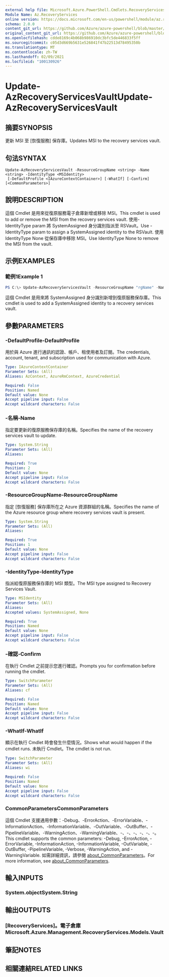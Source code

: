 ```yaml
---
external help file: Microsoft.Azure.PowerShell.Cmdlets.RecoveryServices.Backup.dll-Help.xml
Module Name: Az.RecoveryServices
online version: https://docs.microsoft.com/en-us/powershell/module/az.recoveryservices/update-azrecoveryservicesvault
schema: 2.0.0
content_git_url: https://github.com/Azure/azure-powershell/blob/master/src/RecoveryServices/RecoveryServices/help/Update-AzRecoveryServicesVault.md
original_content_git_url: https://github.com/Azure/azure-powershell/blob/master/src/RecoveryServices/RecoveryServices/help/Update-AzRecoveryServicesVault.md
ms.openlocfilehash: cdde8169c4b068b986910dc3bfc5de446833f5ff
ms.sourcegitcommit: c05d3d669b5631e526841f47b22513d78495350b
ms.translationtype: MT
ms.contentlocale: zh-TW
ms.lasthandoff: 02/09/2021
ms.locfileid: "100130926"
---
```

# <span data-ttu-id="f5760-101">Update-AzRecoveryServicesVault</span><span class="sxs-lookup"><span data-stu-id="f5760-101">Update-AzRecoveryServicesVault</span></span>

## <span data-ttu-id="f5760-102">摘要</span><span class="sxs-lookup"><span data-stu-id="f5760-102">SYNOPSIS</span></span>
<span data-ttu-id="f5760-103">更新 MSI 至 [恢復服務] 保存庫。</span><span class="sxs-lookup"><span data-stu-id="f5760-103">Updates MSI to the recovery services vault.</span></span>

## <span data-ttu-id="f5760-104">句法</span><span class="sxs-lookup"><span data-stu-id="f5760-104">SYNTAX</span></span>

```
Update-AzRecoveryServicesVault -ResourceGroupName <string> -Name <string> -IdentityType <MSIdentity>
 [-DefaultProfile <IAzureContextContainer>] [-WhatIf] [-Confirm] [<CommonParameters>]
```

## <span data-ttu-id="f5760-105">說明</span><span class="sxs-lookup"><span data-stu-id="f5760-105">DESCRIPTION</span></span>
<span data-ttu-id="f5760-106">這個 Cmdlet 是用來從復原服務電子倉庫新增或移除 MSI。</span><span class="sxs-lookup"><span data-stu-id="f5760-106">This cmdlet is used to add or remove  the MSI from the recovery services vault.</span></span> <span data-ttu-id="f5760-107">使用-IdentityType param 將 SystemAssigned 身分識別指派至 RSVault。</span><span class="sxs-lookup"><span data-stu-id="f5760-107">Use -IdentityType param to assign a SystemAssigned identity to the RSVault.</span></span> <span data-ttu-id="f5760-108">使用 IdentityType None 從保存庫中移除 MSI。</span><span class="sxs-lookup"><span data-stu-id="f5760-108">Use IdentityType None to remove the MSI from the vault.</span></span>

## <span data-ttu-id="f5760-109">示例</span><span class="sxs-lookup"><span data-stu-id="f5760-109">EXAMPLES</span></span>

### <span data-ttu-id="f5760-110">範例1</span><span class="sxs-lookup"><span data-stu-id="f5760-110">Example 1</span></span>
```powershell
PS C:\> Update-AzRecoveryServicesVault -ResourceGroupName "rgName" -Name "vaultName" -IdentityType SystemAssigned
```

<span data-ttu-id="f5760-111">這個 Cmdlet 是用來將 SystemAssigned 身分識別新增到復原服務保存庫。</span><span class="sxs-lookup"><span data-stu-id="f5760-111">This cmdlet is used to add a SystemAssigned identity to a recovery services vault.</span></span>

## <span data-ttu-id="f5760-112">參數</span><span class="sxs-lookup"><span data-stu-id="f5760-112">PARAMETERS</span></span>

### <span data-ttu-id="f5760-113">-DefaultProfile</span><span class="sxs-lookup"><span data-stu-id="f5760-113">-DefaultProfile</span></span>
<span data-ttu-id="f5760-114">用於與 Azure 進行通訊的認證、帳戶、租使用者及訂閱。</span><span class="sxs-lookup"><span data-stu-id="f5760-114">The credentials, account, tenant, and subscription used for communication with Azure.</span></span>

```yaml
Type: IAzureContextContainer
Parameter Sets: (All)
Aliases: AzContext, AzureRmContext, AzureCredential

Required: False
Position: Named
Default value: None
Accept pipeline input: False
Accept wildcard characters: False
```

### <span data-ttu-id="f5760-115">-名稱</span><span class="sxs-lookup"><span data-stu-id="f5760-115">-Name</span></span>

<span data-ttu-id="f5760-116">指定要更新的復原服務保存庫的名稱。</span><span class="sxs-lookup"><span data-stu-id="f5760-116">Specifies the name of the recovery services vault to update.</span></span>

```yaml
Type: System.String
Parameter Sets: (All)
Aliases:

Required: True
Position: 2
Default value: None
Accept pipeline input: False
Accept wildcard characters: False
```

### <span data-ttu-id="f5760-117">-ResourceGroupName</span><span class="sxs-lookup"><span data-stu-id="f5760-117">-ResourceGroupName</span></span>

<span data-ttu-id="f5760-118">指定 [恢復服務] 保存庫所在之 Azure 資源群組的名稱。</span><span class="sxs-lookup"><span data-stu-id="f5760-118">Specifies the name of the Azure resource group where recovery services vault is present.</span></span>

```yaml
Type: System.String
Parameter Sets: (All)
Aliases:

Required: True
Position: 1
Default value: None
Accept pipeline input: False
Accept wildcard characters: False
```

### <span data-ttu-id="f5760-119">-IdentityType</span><span class="sxs-lookup"><span data-stu-id="f5760-119">-IdentityType</span></span>
<span data-ttu-id="f5760-120">指派給復原服務保存庫的 MSI 類型。</span><span class="sxs-lookup"><span data-stu-id="f5760-120">The MSI type assigned to Recovery Services Vault.</span></span>

```yaml
Type: MSIdentity
Parameter Sets: (All)
Aliases:
Accepted values: SystemAssigned, None

Required: True
Position: Named
Default value: None
Accept pipeline input: False
Accept wildcard characters: False
```

### <span data-ttu-id="f5760-121">-確認</span><span class="sxs-lookup"><span data-stu-id="f5760-121">-Confirm</span></span>
<span data-ttu-id="f5760-122">在執行 Cmdlet 之前提示您進行確認。</span><span class="sxs-lookup"><span data-stu-id="f5760-122">Prompts you for confirmation before running the cmdlet.</span></span>

```yaml
Type: SwitchParameter
Parameter Sets: (All)
Aliases: cf

Required: False
Position: Named
Default value: None
Accept pipeline input: False
Accept wildcard characters: False
```

### <span data-ttu-id="f5760-123">-WhatIf</span><span class="sxs-lookup"><span data-stu-id="f5760-123">-WhatIf</span></span>
<span data-ttu-id="f5760-124">顯示在執行 Cmdlet 時會發生什麼情況。</span><span class="sxs-lookup"><span data-stu-id="f5760-124">Shows what would happen if the cmdlet runs.</span></span>
<span data-ttu-id="f5760-125">未執行 Cmdlet。</span><span class="sxs-lookup"><span data-stu-id="f5760-125">The cmdlet is not run.</span></span>

```yaml
Type: SwitchParameter
Parameter Sets: (All)
Aliases: wi

Required: False
Position: Named
Default value: None
Accept pipeline input: False
Accept wildcard characters: False
```

### <span data-ttu-id="f5760-126">CommonParameters</span><span class="sxs-lookup"><span data-stu-id="f5760-126">CommonParameters</span></span>
<span data-ttu-id="f5760-127">這個 Cmdlet 支援通用參數：-Debug、-ErrorAction、-ErrorVariable、-InformationAction、-InformationVariable、-OutVariable、-OutBuffer、-PipelineVariable、-WarningAction、-WarningVariable、-、-、-、-、-、-。</span><span class="sxs-lookup"><span data-stu-id="f5760-127">This cmdlet supports the common parameters: -Debug, -ErrorAction, -ErrorVariable, -InformationAction, -InformationVariable, -OutVariable, -OutBuffer, -PipelineVariable, -Verbose, -WarningAction, and -WarningVariable.</span></span> <span data-ttu-id="f5760-128">如需詳細資訊，請參閱 [about_CommonParameters](http://go.microsoft.com/fwlink/?LinkID=113216)。</span><span class="sxs-lookup"><span data-stu-id="f5760-128">For more information, see [about_CommonParameters](http://go.microsoft.com/fwlink/?LinkID=113216).</span></span>

## <span data-ttu-id="f5760-129">輸入</span><span class="sxs-lookup"><span data-stu-id="f5760-129">INPUTS</span></span>

### <span data-ttu-id="f5760-130">System.object</span><span class="sxs-lookup"><span data-stu-id="f5760-130">System.String</span></span>

## <span data-ttu-id="f5760-131">輸出</span><span class="sxs-lookup"><span data-stu-id="f5760-131">OUTPUTS</span></span>

### <span data-ttu-id="f5760-132">[RecoveryServices]。電子倉庫</span><span class="sxs-lookup"><span data-stu-id="f5760-132">Microsoft.Azure.Management.RecoveryServices.Models.Vault</span></span>

## <span data-ttu-id="f5760-133">筆記</span><span class="sxs-lookup"><span data-stu-id="f5760-133">NOTES</span></span>

## <span data-ttu-id="f5760-134">相關連結</span><span class="sxs-lookup"><span data-stu-id="f5760-134">RELATED LINKS</span></span>
